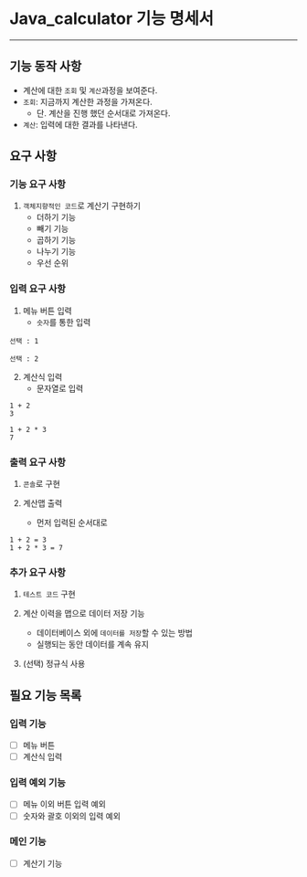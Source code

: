 # Java_calculator 기능 명세서

---

## 기능 동작 사항
- 계산에 대한 `조회` 및 `계산`과정을 보여준다.
- `조회`: 지금까지 계산한 과정을 가져온다. 
  - 단. 계산을 진행 했던 순서대로 가져온다.
- `계산`: 입력에 대한 결과를 나타낸다.


## 요구 사항

### 기능 요구 사항
1. `객체지향적인 코드`로 계산기 구현하기
   - 더하기 기능
   - 빼기 기능
   - 곱하기 기능
   - 나누기 기능
   - 우선 순위

### 입력 요구 사항
1. 메뉴 버튼 입력
    - `숫자`를 통한 입력
```
선택 : 1

선택 : 2
```

2. 계산식 입력
    - 문자열로 입력
```
1 + 2
3

1 + 2 * 3
7
```

### 출력 요구 사항
1. `콘솔`로 구현

2. 계산맵 출력
    - 먼저 입력된 순서대로
```
1 + 2 = 3
1 + 2 * 3 = 7
```


### 추가 요구 사항
1. `테스트 코드` 구현

2. 계산 이력을 맵으로 데이터 저장 기능
    - 데이터베이스 외에 `데이터를 저장`할 수 있는 방법 
    - 실행되는 동안 데이터를 계속 유지

3. (선택) 정규식 사용


## 필요 기능 목록

### 입력 기능
- [ ] 메뉴 버튼
- [ ] 계산식 입력

### 입력 예외 기능
- [ ] 메뉴 이외 버튼 입력 예외
- [ ] 숫자와 괄호 이외의 입력 예외

### 메인 기능
- [ ] 계산기 기능
